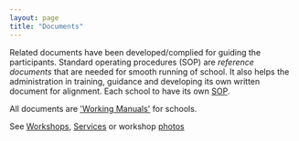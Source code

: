 ```yaml
---
layout: page
title: "Documents"
---
```


Related documents have been developed/complied for guiding the participants.
Standard operating procedures (SOP) are *reference documents* that are needed
for smooth running of school. It also helps the administration in training,
guidance and developing its own written document for alignment. Each school to
have its own [SOP](sop).

All documents are ['Working Manuals'](sop) for schools.

See [Workshops](/workshops), [Services](/services) or workshop [photos](/galleries)
